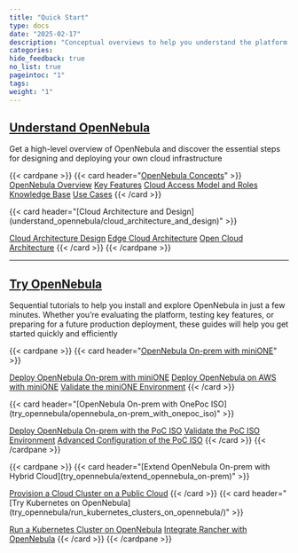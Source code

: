 ```yaml
---
title: "Quick Start"
type: docs
date: "2025-02-17"
description: "Conceptual overviews to help you understand the platform and its architecture, followed by practical guidance on cloud design and deployment with  sequential tutorials to quickly install and explore OpenNebula using tools like miniONE or the OnePoC ISO, ideal for evaluation and testing that can be extended to hybrid cloud and to run Kubernetes clusters"
categories:
hide_feedback: true
no_list: true
pageintoc: "1"
tags:
weight: "1"
---
```


<a id="cloud-installation"></a>

## [Understand OpenNebula](understand_opennebula)

Get a high-level overview of OpenNebula and discover the essential steps for designing and deploying your own cloud infrastructure

{{< cardpane >}}
   {{< card header="[OpenNebula Concepts](understand_opennebula/opennebula_concepts)" >}}
         <inl>
            <a href="understand_opennebula/opennebula_concepts/opennebula_overview">OpenNebula Overview</a>
         </inl>
         <inl>
            <a href="understand_opennebula/opennebula_concepts/key_features">Key Features</a>
         </inl>
         <inl>
               <a href="understand_opennebula/opennebula_concepts/cloud_access_model_and_roles">Cloud Access Model and Roles</a>
           </inl>
           <inl>
               <a href="understand_opennebula/opennebula_concepts/knowledge_base">Knowledge Base</a>
           </inl>
           <inl>
               <a href="understand_opennebula/opennebula_concepts/use_cases">Use Cases</a>
           </inl>
   {{< /card >}}
   <p></p>
   {{< card header="[Cloud Architecture and Design](understand_opennebula/cloud_architecture_and_design)" >}}
   <p></p>
   <p></p>
      <inl>
         <a href="understand_opennebula/cloud_architecture_and_design/cloud_architecture_design">Cloud Architecture Design</a>
      </inl>
      <inl>
         <a href="understand_opennebula/cloud_architecture_and_design/edge_cloud_reference_architecture">Edge Cloud Architecture</a>
      </inl>
      <inl>
         <a href="understand_opennebula/cloud_architecture_and_design/open_cloud_reference_architecture">Open Cloud Architecture</a>
      </inl>
   {{< /card >}}
{{< /cardpane >}}

<hr class="panel-line">

## [Try OpenNebula](try_opennebula)

Sequential tutorials to help you install and explore OpenNebula in just a few minutes. Whether you’re evaluating the platform, testing key features, or preparing for a future production deployment, these guides will help you get started quickly and efficiently

{{< cardpane >}}
   {{< card header="[OpenNebula On-prem with miniONE](try_opennebula/opennebula_on-prem_with_minione)" >}}
      <p></p>
      <inl>
         <a href="try_opennebula/opennebula_on-prem_with_minione/deploy_opennebula_onprem_with_minione">Deploy OpenNebula On-prem with miniONE</a>
      </inl>
      <inl>
         <a href="try_opennebula/opennebula_on-prem_with_minione/deploy_opennebula_on_aws">Deploy OpenNebula on AWS with miniONE</a>
      </inl>
      <inl>
         <a href="try_opennebula/opennebula_on-prem_with_minione/validate_the_minione_environment">Validate the miniONE Environment</a>
      </inl>
   {{< /card >}}
   <p></p>
   {{< card header="[OpenNebula On-prem with OnePoc ISO](try_opennebula/opennebula_on-prem_with_onepoc_iso)" >}}
      <p></p>
      <inl>
         <a href="try_opennebula/opennebula_on-prem_with_onepoc_iso/deploy_opennebula_onprem_with_poc_iso">Deploy OpenNebula On-prem with the PoC ISO</a>
      </inl>
      <inl>
         <a href="try_opennebula/opennebula_on-prem_with_onepoc_iso/validate_the_poc_iso_environment">Validate the PoC ISO Environment</a>
      </inl>
      <inl>
         <a href="try_opennebula/opennebula_on-prem_with_onepoc_iso/advanced_configuration_of_poc_iso">Advanced Configuration of the PoC ISO</a>
      </inl>
   {{< /card >}}
{{< /cardpane >}}
   <p></p>
{{< cardpane >}}
 {{< card header="[Extend OpenNebula On-prem with Hybrid Cloud](try_opennebula/extend_opennebula_on-prem)" >}}
      <p></p>
      <bxctr>
         <a href="try_opennebula/extend_opennebula_on-prem/provision_cloud_cluster">Provision a Cloud Cluster on a Public Cloud</a>
      </bxctr>
   {{< /card >}}
  {{< card header="[Try Kubernetes on OpenNebula](try_opennebula/run_kubernetes_clusters_on_opennebula/)" >}}
      <p></p>
      <inl>
	<a href="try_opennebula/run_kubernetes_clusters_on_opennebula/running_kubernetes_clusters">Run a Kubernetes Cluster on OpenNebula</a>
      </inl>
      <inl>
	<a href="try_opennebula/run_kubernetes_clusters_on_opennebula/integrate_rancher_with_opennebula">Integrate Rancher with OpenNebula</a>
      </inl>
    {{< /card >}}
{{< /cardpane >}}
